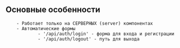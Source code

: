 ## Основные особенности
        - Работает только на СЕРВЕРНЫХ (server) компонентах
        - Автоматические формы
                - '/api/auth/login' - форма для входа и регистрации
                - '/api/auth/logout' - путь для выхода
                
## 